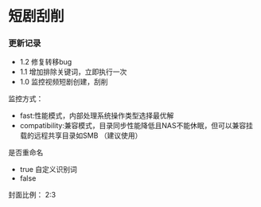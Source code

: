 # 短剧刮削

### 更新记录

- 1.2 修复转移bug
- 1.1 增加排除关键词，立即执行一次
- 1.0 监控视频短剧创建，刮削

监控方式：

- fast:性能模式，内部处理系统操作类型选择最优解
- compatibility:兼容模式，目录同步性能降低且NAS不能休眠，但可以兼容挂载的远程共享目录如SMB （建议使用）

是否重命名
- true 自定义识别词
- false

封面比例：
2:3